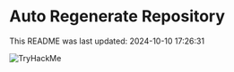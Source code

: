 # Auto Regenerate Repository

This README was last updated: 2024-10-10 17:26:31

 ![TryHackMe](https://tryhackme.com/badge/533634)